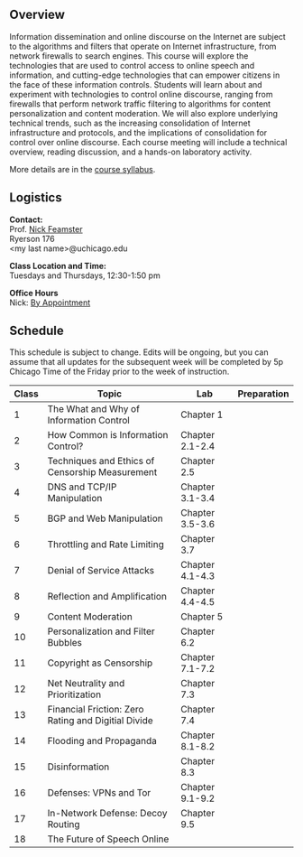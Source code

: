 ## Overview

Information dissemination and online discourse on the Internet are
subject to the algorithms and filters that operate on Internet
infrastructure, from network firewalls to search engines. This course
will explore the technologies that are used to control access to online
speech and information, and cutting-edge technologies that can empower
citizens in the face of these information controls. Students will learn
about and experiment with technologies to control online discourse,
ranging from firewalls that perform network traffic filtering to
algorithms for content personalization and content moderation. We will
also explore underlying technical trends, such as the increasing
consolidation of Internet infrastructure and protocols, and the
implications of consolidation for control over online discourse. Each
course meeting will include a technical overview, reading discussion,
and a hands-on laboratory activity.

More details are in the [course syllabus](syllabus.md).

## Logistics

**Contact:**  
Prof. [Nick Feamster](https://people.cs.uchicago.edu/~feamster/)  
Ryerson 176  
\<my last name\>@uchicago.edu

**Class Location and Time:**  
Tuesdays and Thursdays, 12:30-1:50 pm

**Office Hours**  
Nick: [By Appointment](https://calendly.com/feamster/)

## Schedule

This schedule is subject to change. Edits will be ongoing, but you can
assume that all updates for the subsequent week will be completed by 5p
Chicago Time of the Friday prior to the week of instruction.


| Class | Topic                                               | Lab             | Preparation |
|-------|-----------------------------------------------------|-----------------|-------------|
| 1     | The What and Why of Information Control             | Chapter 1       |             |
| 2     | How Common is Information Control?                  | Chapter 2.1-2.4 |             |
| 3     | Techniques and Ethics of Censorship Measurement     | Chapter 2.5     |             |
| 4     | DNS and TCP/IP Manipulation                         | Chapter 3.1-3.4 |             |
| 5     | BGP and Web Manipulation                            | Chapter 3.5-3.6 |             |
| 6     | Throttling and Rate Limiting                        | Chapter 3.7     |             |
| 7     | Denial of Service Attacks                           | Chapter 4.1-4.3 |             |
| 8     | Reflection and Amplification                        | Chapter 4.4-4.5 |             |
| 9     | Content Moderation                                  | Chapter 5       |             |
| 10    | Personalization and Filter Bubbles                  | Chapter 6.2     |             |
| 11    | Copyright as Censorship                             | Chapter 7.1-7.2 |             |
| 12    | Net Neutrality and Prioritization                   | Chapter 7.3     |             |
| 13    | Financial Friction: Zero Rating and Digitial Divide | Chapter 7.4     |             |
| 14    | Flooding and Propaganda                             | Chapter 8.1-8.2 |             |
| 15    | Disinformation                                      | Chapter 8.3     |             |
| 16    | Defenses: VPNs and Tor                              | Chapter 9.1-9.2 |             |
| 17    | In-Network Defense: Decoy Routing                   | Chapter 9.5     |             |
| 18    | The Future of Speech Online                         |                 |             |
